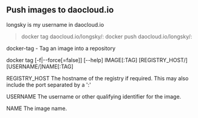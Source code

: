 ## Push images to daocloud.io ##

longsky is my username in daocloud.io

> docker tag <your-image> daocloud.io/longsky/<your-image>:<tag>
> docker push daocloud.io/longsky/<your-image>:<tag>

docker-tag - Tag an image into a repository

docker tag [-f|--force[=false]] [--help] IMAGE[:TAG] [REGISTRY_HOST/][USERNAME/]NAME[:TAG]

REGISTRY_HOST
          The hostname of the registry if required. This may also include the port separated by a ':'

USERNAME
          The username or other qualifying identifier for the image.

NAME
          The image name.
